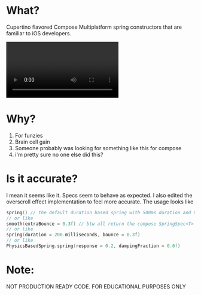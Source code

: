 # What?
Cupertino flavored Compose Multiplatform spring constructors that are familiar to iOS developers.

![example](output.mp4)

# Why?
1. For funzies
2. Brain cell gain
3. Someone probably was looking for something like this for compose
4. i'm pretty sure no one else did this?

# Is it accurate?
I mean it seems like it. Specs seem to behave as expected.
I also edited the overscroll effect implementation to feel more accurate. The usage looks like
```kotlin
spring() // the default duration based spring with 500ms duration and 0 bounce
// or like
smooth(extraBounce = 0.3f) // btw all return the compose SpringSpec<T>
// or like
spring(duration = 200.milliseconds, bounce = 0.3f)
// or like
PhysicsBasedSpring.spring(response = 0.2, dampingFraction = 0.6f)
```

# Note:
NOT PRODUCTION READY CODE. FOR EDUCATIONAL PURPOSES ONLY
